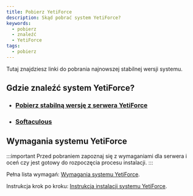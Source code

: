 ```yaml
---
title: Pobierz YetiForce
description: Skąd pobrać system YetiForce?
keywords:
  - pobierz
  - znaleźć
  - YetiForce
tags:
  - pobierz
---
```


Tutaj znajdziesz linki do pobrania najnowszej stabilnej wersji systemu.

## Gdzie znaleźć system YetiForce?

- ### [Pobierz stabilną wersję z serwera YetiForce](https://api.yetiforce.eu/download/crm/doc/7.0.1-complete)
- ### [Softaculous](https://www.softaculous.com/apps/erp/YetiForce)

## Wymagania systemu YetiForce

:::important
Przed pobraniem zapoznaj się z wymaganiami dla serwera i oceń czy jest gotowy do rozpoczęcia procesu instalacji.
:::

Pełna lista wymagań: [Wymagania systemu YetiForce](/introduction/requirements).

Instrukcja krok po kroku: [Instrukcja instalacji systemu YetiForce](/introduction/installation-manual).
